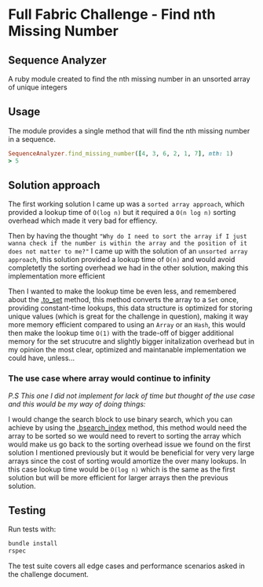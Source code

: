 # Full Fabric Challenge - Find nth Missing Number

## Sequence Analyzer

A ruby module created to find the nth missing number in an unsorted array of unique integers

## Usage

The module provides a single method that will find the nth missing number in a sequence.

```ruby
SequenceAnalyzer.find_missing_number([4, 3, 6, 2, 1, 7], nth: 1)
> 5
```

## Solution approach

The first working solution I came up was a `sorted array approach`, which provided a lookup time of `O(log n)` but it required a `O(n log n)` sorting overhead which made it very bad for effiency.

Then by having the thought `"Why do I need to sort the array if I just wanna check if the number is within the array and the position of it does not matter to me?"` I came up with the solution of an `unsorted array approach`, this solution provided a lookup time of `O(n)` and would avoid completetly the sorting overhead we had in the other solution, making this implementation more efficient

Then I wanted to make the lookup time be even less, and remembered about the [.to_set](https://apidock.com/ruby/v2_6_3/Enumerable/to_set) method, this method converts the array to a `Set` once, providing constant-time lookups, this data structure is optimized for storing unique values (which is great for the challenge in question), making it way more memory efficient compared to using an `Array` or an `Hash`, this would then make the lookup time `O(1)` with the trade-off of bigger additional memory for the set strucutre and slightly bigger initalization overhead but in my opinion the most clear, optimized and maintanable implementation we could have, unless...

### The use case where array would continue to infinity

_P.S This one I did not implement for lack of time but thought of the use case and this would be my way of doing things:_

I would change the search block to use binary search, which you can achieve by using the [.bsearch_index](https://apidock.com/ruby/v2_6_3/Array/bsearch_index) method, this method would need the array to be sorted so we would need to revert to sorting the array which would make us go back to the sorting overhead issue we found on the first solution I mentioned previously but it would be beneficial for very very large arrays since the cost of sorting would amortize the over many lookups. In this case lookup time would be `O(log n)` which is the same as the first solution but will be more efficient for larger arrays then the previous solution.

## Testing

Run tests with:

```bash
bundle install
rspec
```

The test suite covers all edge cases and performance scenarios asked in the challenge document.
